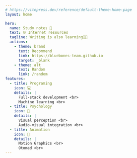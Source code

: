 ```yaml
---
# https://vitepress.dev/reference/default-theme-home-page
layout: home

hero:
  name: Study notes 📖
  text: 🌐 Internet resources
  tagline: Writing is also learning👍🏿
  actions:
    - theme: brand
      text: Recommend
      link: https://bluebones-team.github.io
      target: _blank
    - theme: alt
      text: Random
      link: /random
features:
  - title: Programing
    icon: 💻
    details: |
      Full-stack development <br>
      Machine learning <br>
  - title: Psychology
    icon: 🤔
    details: |
      Visual perception <br>
      Audio-visual integration <br>
  - title: Animation
    icon: 🎨
    details: |
      Motion Graphics <br>
      Otomad <br>
---
```

